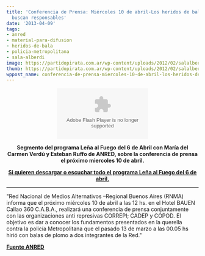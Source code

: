 ```yaml
---
title: 'Conferencia de Prensa: Miércoles 10 de abril-Los heridos de bala de plomo
  buscan responsables'
date: '2013-04-09'
tags:
- anred
- material-para-difusion
- heridos-de-bala
- policia-metropolitana
- sala-alberdi
image: https://partidopirata.com.ar/wp-content/uploads/2012/02/salalberdi.jpg
thumb: https://partidopirata.com.ar/wp-content/uploads/2012/02/salalberdi-150x150.jpg
wppost_name: conferencia-de-prensa-miercoles-10-de-abril-los-heridos-de-bala-de-plomo-buscan-responsables
---
```


<center>
<object id="player1933082" width="240" height="133" classid="clsid:d27cdb6e-ae6d-11cf-96b8-444553540000" codebase="http://download.macromedia.com/pub/shockwave/cabs/flash/swflash.cab#version=6,0,40,0"><param name="AllowScriptAccess" value="always" /><param name="allowFullScreen" value="true" /><param name="wmode" value="transparent" /><param name="src" value="http://www.ivoox.com/playerivoox_ee_1933082_1.html" /><param name="allowfullscreen" value="true" /><param name="allowscriptaccess" value="always" /><embed id="player1933082" width="240" height="133" type="application/x-shockwave-flash" src="http://www.ivoox.com/playerivoox_ee_1933082_1.html" AllowScriptAccess="always" allowFullScreen="true" wmode="transparent" allowfullscreen="true" allowscriptaccess="always" /></object></center>
<p style="text-align: center;"><strong>Segmento del programa Leña al Fuego del 6 de Abril con María del Carmen Verdú y Esteban Ruffo de ANRED, sobre la conferencia de prensa el próximo miercoles 10 de abril.</strong></p>
<p style="text-align: center;"><strong><a href="http://partido-pirata.blogspot.com.ar/2013/04/lena-al-fuego-del-6-de-abril-argentina.html" target="_blank">Si quieren descargar o escuchar todo el programa Leña al Fuego del 6 de abril.</a></strong></p>


<hr />

"Red Nacional de Medios Alternativos –Regional Buenos Aires (RNMA) informa que el próximo miércoles 10 de abril a las 12 hs. en el Hotel BAUEN Callao 360 C.A.B.A., realizará una conferencia de prensa conjuntamente con las organizaciones anti represivas CORREPI; CADEP y COPOD. El objetivo es dar a conocer los fundamentos presentados en la querella contra la policía Metropolitana que el pasado 13 de marzo a las 00.05 hs hirió con balas de plomo a dos integrantes de la Red."

<strong><a href="http://anred.org/spip.php?article6004" target="_blank">Fuente ANRED</a></strong>
